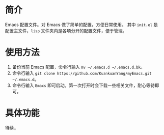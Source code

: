 # 简介
Emacs 配置文件。对 Emacs 做了简单的配置，方便日常使用。
其中 `init.el` 是配置主文件，`lisp` 文件夹内是各项分开的配置文件，便于管理。
# 使用方法
1. 备份当前 Emacs 配置，命令行输入 `mv ~/.emacs.d ~/.emacs.d.bk`。
2. 命令行输入 `git clone https://github.com/KuankuanYang/myEmacs.git ~/.emacs.d`。
3. 命令行输入 `Emacs` 即可启动。第一次打开时会下载一些相关文件，耐心等待即可。
# 具体功能
待续..
